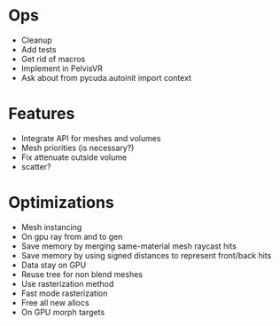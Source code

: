 # Ops
- Cleanup
- Add tests
- Get rid of macros
- Implement in PelvisVR
- Ask about     from pycuda.autoinit import context

# Features
<!-- - Use winding order in renderer -->
<!-- - Confirm mesh cutout -->
<!-- - Morph targets -->
<!-- - Min/max alpha -->
- Integrate API for meshes and volumes
- Mesh priorities (is necessary?)
- Fix attenuate outside volume
- scatter?

# Optimizations
<!-- - On gpu sort -->
<!-- - On gpu ray generation -->
- Mesh instancing
- On gpu ray from and to gen
- Save memory by merging same-material mesh raycast hits
- Save memory by using signed distances to represent front/back hits
- Data stay on GPU
- Reuse tree for non blend meshes
- Use rasterization method
- Fast mode rasterization
- Free all new allocs
- On GPU morph targets